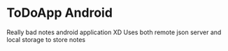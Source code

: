 # ToDoApp Android

Really bad notes android application XD
Uses both remote json server and local storage to store notes
